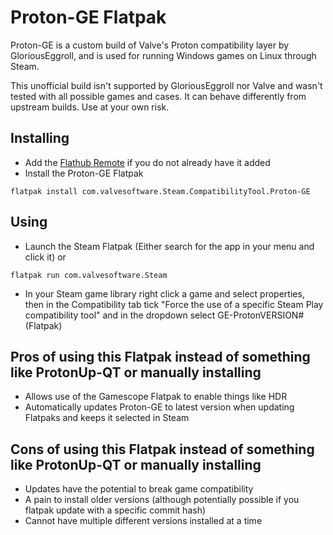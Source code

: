 # Proton-GE Flatpak

Proton-GE is a custom build of Valve's Proton compatibility layer by GloriousEggroll, and is used for running Windows games on Linux through Steam.

This unofficial build isn't supported by GloriousEggroll nor Valve and wasn't tested with all possible games and cases. It can behave differently from upstream builds. Use at your own risk.

## Installing
- Add the [Flathub Remote](https://flatpak.org/setup) if you do not already have it added
- Install the Proton-GE Flatpak
```console
flatpak install com.valvesoftware.Steam.CompatibilityTool.Proton-GE
```
## Using
- Launch the Steam Flatpak (Either search for the app in your menu and click it) or
```console
flatpak run com.valvesoftware.Steam
```
- In your Steam game library right click a game and select properties, then in the Compatibility tab tick "Force the use of a specific Steam Play compatibility tool" and in the dropdown select GE-ProtonVERSION# (Flatpak)
## Pros of using this Flatpak instead of something like ProtonUp-QT or manually installing
- Allows use of the Gamescope Flatpak to enable things like HDR
- Automatically updates Proton-GE to latest version when updating Flatpaks and keeps it selected in Steam
## Cons of using this Flatpak instead of something like ProtonUp-QT or manually installing
- Updates have the potential to break game compatibility
- A pain to install older versions (although potentially possible if you flatpak update with a specific commit hash)
- Cannot have multiple different versions installed at a time
